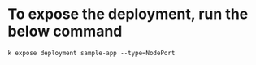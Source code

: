 
# To expose the deployment, run the below command 

```
k expose deployment sample-app --type=NodePort
```
